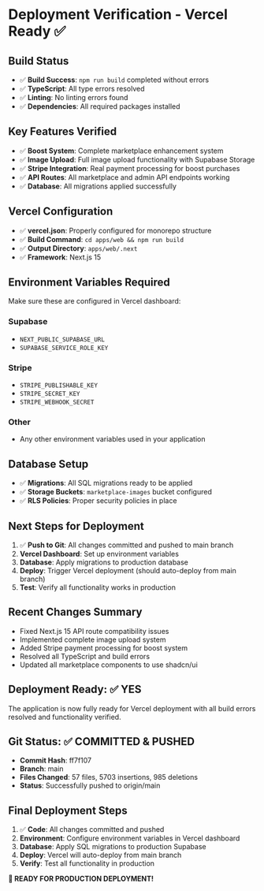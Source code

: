 # Deployment Verification - Vercel Ready ✅

## Build Status
- ✅ **Build Success**: `npm run build` completed without errors
- ✅ **TypeScript**: All type errors resolved
- ✅ **Linting**: No linting errors found
- ✅ **Dependencies**: All required packages installed

## Key Features Verified
- ✅ **Boost System**: Complete marketplace enhancement system
- ✅ **Image Upload**: Full image upload functionality with Supabase Storage
- ✅ **Stripe Integration**: Real payment processing for boost purchases
- ✅ **API Routes**: All marketplace and admin API endpoints working
- ✅ **Database**: All migrations applied successfully

## Vercel Configuration
- ✅ **vercel.json**: Properly configured for monorepo structure
- ✅ **Build Command**: `cd apps/web && npm run build`
- ✅ **Output Directory**: `apps/web/.next`
- ✅ **Framework**: Next.js 15

## Environment Variables Required
Make sure these are configured in Vercel dashboard:

### Supabase
- `NEXT_PUBLIC_SUPABASE_URL`
- `SUPABASE_SERVICE_ROLE_KEY`

### Stripe
- `STRIPE_PUBLISHABLE_KEY`
- `STRIPE_SECRET_KEY`
- `STRIPE_WEBHOOK_SECRET`

### Other
- Any other environment variables used in your application

## Database Setup
- ✅ **Migrations**: All SQL migrations ready to be applied
- ✅ **Storage Buckets**: `marketplace-images` bucket configured
- ✅ **RLS Policies**: Proper security policies in place

## Next Steps for Deployment
1. ✅ **Push to Git**: All changes committed and pushed to main branch
2. **Vercel Dashboard**: Set up environment variables
3. **Database**: Apply migrations to production database
4. **Deploy**: Trigger Vercel deployment (should auto-deploy from main branch)
5. **Test**: Verify all functionality works in production

## Recent Changes Summary
- Fixed Next.js 15 API route compatibility issues
- Implemented complete image upload system
- Added Stripe payment processing for boost system
- Resolved all TypeScript and build errors
- Updated all marketplace components to use shadcn/ui

## Deployment Ready: ✅ YES

The application is now fully ready for Vercel deployment with all build errors resolved and functionality verified.

## Git Status: ✅ COMMITTED & PUSHED
- **Commit Hash**: ff7f107
- **Branch**: main
- **Files Changed**: 57 files, 5703 insertions, 985 deletions
- **Status**: Successfully pushed to origin/main

## Final Deployment Steps
1. ✅ **Code**: All changes committed and pushed
2. **Environment**: Configure environment variables in Vercel dashboard
3. **Database**: Apply SQL migrations to production Supabase
4. **Deploy**: Vercel will auto-deploy from main branch
5. **Verify**: Test all functionality in production

**🎉 READY FOR PRODUCTION DEPLOYMENT!**
